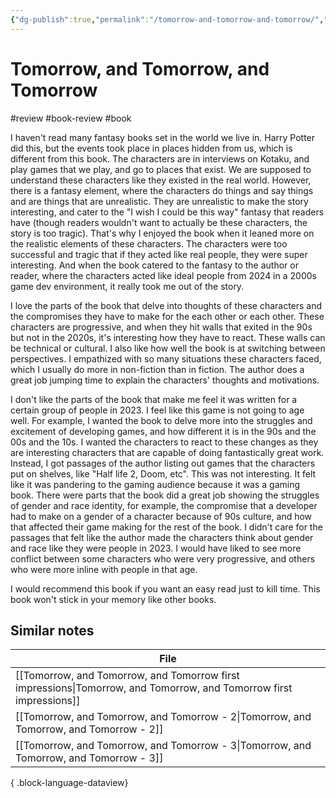 ```yaml
---
{"dg-publish":true,"permalink":"/tomorrow-and-tomorrow-and-tomorrow/","created":"2024-01-10T16:46:16.630+09:00","updated":"2024-01-10T17:05:47.373+09:00"}
---
```


# Tomorrow, and Tomorrow, and Tomorrow

#review #book-review #book 

I haven't read many fantasy books set in the world we live in. Harry Potter did this, but the events took place in places hidden from us, which is different from this book. The characters are in interviews on Kotaku, and play games that we play, and go to places that exist. We are supposed to understand these characters like they existed in the real world. However, there is a fantasy element, where the characters do things and say things and are things that are unrealistic. They are unrealistic to make the story interesting, and cater to the "I wish I could be this way" fantasy that readers have (though readers wouldn't want to actually be these characters, the story is too tragic). That's why I enjoyed the book when it leaned more on the realistic elements of these characters. The characters were too successful and tragic that if they acted like real people, they were super interesting. And when the book catered to the fantasy to the author or reader, where the characters acted like ideal people from 2024 in a 2000s game dev environment, it really took me out of the story.

I love the parts of the book that delve into thoughts of these characters and the compromises they have to make for the each other or each other. These characters are progressive, and when they hit walls that exited in the 90s but not in the 2020s, it's interesting how they have to react. These walls can be technical or cultural. I also like how well the book is at switching between perspectives. I empathized with so many situations these characters faced, which I usually do more in non-fiction than in fiction. The author does a great job jumping time to explain the characters' thoughts and motivations.

I don't like the parts of the book that make me feel it was written for a certain group of people in 2023. I feel like this game is not going to age well. For example, I wanted the book to delve more into the struggles and excitement of developing games, and how different it is in the 90s and the 00s and the 10s. I wanted the characters to react to these changes as they are interesting characters that are capable of doing fantastically great work. Instead, I got passages of the author listing out games that the characters put on shelves, like "Half life 2, Doom, etc". This was not interesting. It felt like it was pandering to the gaming audience because it was a gaming book. There were parts that the book did a great job showing the struggles of gender and race identity, for example, the compromise that a developer had to make on a gender of a character because of 90s culture, and how that affected their game making for the rest of the book. I didn't care for the passages that felt like the author made the characters think about gender and race like they were people in 2023. I would have liked to see more conflict between some characters who were very progressive, and others who were more inline with people in that age.

I would recommend this book if you want an easy read just to kill time. This book won't stick in your memory like other books.

## Similar notes

| File                                                                                                                  |
| --------------------------------------------------------------------------------------------------------------------- |
| [[Tomorrow, and Tomorrow, and Tomorrow first impressions\|Tomorrow, and Tomorrow, and Tomorrow first impressions]] |
| [[Tomorrow, and Tomorrow, and Tomorrow - 2\|Tomorrow, and Tomorrow, and Tomorrow - 2]]                             |
| [[Tomorrow, and Tomorrow, and Tomorrow - 3\|Tomorrow, and Tomorrow, and Tomorrow - 3]]                             |

{ .block-language-dataview}
